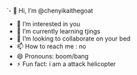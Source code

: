 `- 👋 Hi, I’m @chenyikaithegoat
- 👀 I’m interested in you
- 🌱 I’m currently learning tjings
- 💞️ I’m looking to collaborate on your bed
- 📫 How to reach me : no
- 😄 Pronouns: boom/bang
- ⚡ Fun fact: i am a attack helicopter

<!---
chenyikaithegoat/chenyikaithegoat is a ✨ special ✨ repository because its `README.md` (this file) appears on your GitHub profile.
You can click the Preview link to take a look at your changes.
--->
